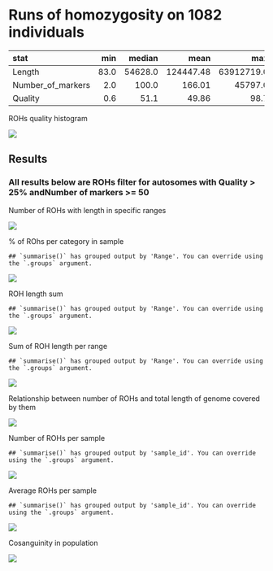 Runs of homozygosity on 1082 individuals
================

| stat                |  min |  median |      mean |        max |
|:--------------------|-----:|--------:|----------:|-----------:|
| Length              | 83.0 | 54628.0 | 124447.48 | 63912719.0 |
| Number\_of\_markers |  2.0 |   100.0 |    166.01 |    45797.0 |
| Quality             |  0.6 |    51.1 |     49.86 |       98.7 |

ROHs quality histogram

![](roh_files/figure-gfm/unnamed-chunk-3-1.png)<!-- -->

## Results

### All results below are ROHs filter for autosomes with Quality &gt; 25% andNumber of markers &gt;= 50

Number of ROHs with length in specific ranges

![](roh_files/figure-gfm/roh-1.png)<!-- -->

% of ROhs per category in sample

    ## `summarise()` has grouped output by 'Range'. You can override using the `.groups` argument.

![](roh_files/figure-gfm/roh_count-1.png)<!-- -->

ROH length sum

    ## `summarise()` has grouped output by 'Range'. You can override using the `.groups` argument.

![](roh_files/figure-gfm/roh_sum-1.png)<!-- -->

Sum of ROH length per range

    ## `summarise()` has grouped output by 'Range'. You can override using the `.groups` argument.

![](roh_files/figure-gfm/SROH-1.png)<!-- -->

Relationship between number of ROHs and total length of genome covered
by them

![](roh_files/figure-gfm/cummulative-1.png)<!-- -->

Number of ROHs per sample

    ## `summarise()` has grouped output by 'sample_id'. You can override using the `.groups` argument.

![](roh_files/figure-gfm/roh_count_per_sample-1.png)<!-- -->

Average ROHs per sample

    ## `summarise()` has grouped output by 'sample_id'. You can override using the `.groups` argument.

![](roh_files/figure-gfm/average_roh_per_sample-1.png)<!-- -->

Cosanguinity in population

![](roh_files/figure-gfm/unnamed-chunk-4-1.png)<!-- -->
